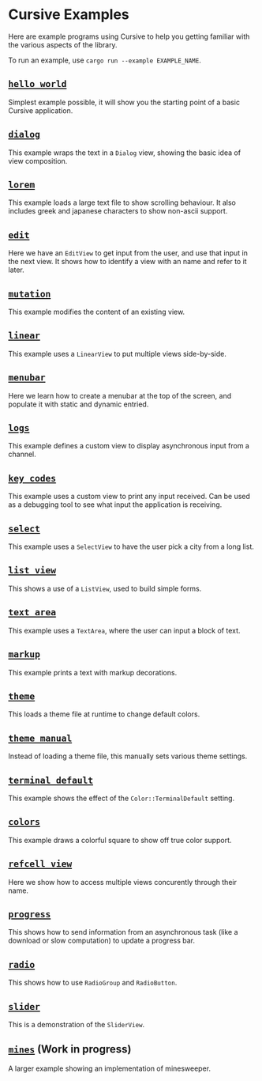 # Cursive Examples

Here are example programs using Cursive to help you getting familiar with the
various aspects of the library.

To run an example, use `cargo run --example EXAMPLE_NAME`.

## [`hello_world`](hello_world.rs)

Simplest example possible, it will show you the starting point of a basic
Cursive application.

## [`dialog`](dialog.rs)

This example wraps the text in a `Dialog` view, showing the basic idea of view
composition.

## [`lorem`](lorem.rs)

This example loads a large text file to show scrolling behaviour. It also
includes greek and japanese characters to show non-ascii support.

## [`edit`](edit.rs)

Here we have an `EditView` to get input from the user, and use that input in
the next view. It shows how to identify a view with an name and refer to it
later.

## [`mutation`](mutation.rs)

This example modifies the content of an existing view.

## [`linear`](linear.rs)

This example uses a `LinearView` to put multiple views side-by-side.

## [`menubar`](menubar.rs)

Here we learn how to create a menubar at the top of the screen, and populate
it with static and dynamic entried.

## [`logs`](logs.rs)

This example defines a custom view to display asynchronous input from a
channel.

## [`key_codes`](key_codes.rs)

This example uses a custom view to print any input received. Can be used as a
debugging tool to see what input the application is receiving.

## [`select`](select.rs)

This example uses a `SelectView` to have the user pick a city from a long list.

## [`list_view`](list_view.rs)

This shows a use of a `ListView`, used to build simple forms.

## [`text_area`](text_area.rs)

This example uses a `TextArea`, where the user can input a block of text.

## [`markup`](markup.rs)

This example prints a text with markup decorations.

## [`theme`](theme.rs)

This loads a theme file at runtime to change default colors.

## [`theme_manual`](theme_manual.rs)

Instead of loading a theme file, this manually sets various theme settings.

## [`terminal_default`](terminal_default.rs)

This example shows the effect of the `Color::TerminalDefault` setting.

## [`colors`](colors.rs)

This example draws a colorful square to show off true color support.

## [`refcell_view`](refcell_view.rs)

Here we show how to access multiple views concurently through their name.

## [`progress`](progress.rs)

This shows how to send information from an asynchronous task (like a download
or slow computation) to update a progress bar.

## [`radio`](radio.rs)

This shows how to use `RadioGroup` and `RadioButton`.

## [`slider`](slider.rs)

This is a demonstration of the `SliderView`.

## [`mines`](mines) (**Work in progress**)

A larger example showing an implementation of minesweeper.
